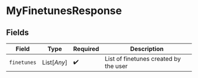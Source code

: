 # MyFinetunesResponse


## Fields

| Field                                 | Type                                  | Required                              | Description                           |
| ------------------------------------- | ------------------------------------- | ------------------------------------- | ------------------------------------- |
| `finetunes`                           | List[*Any*]                           | :heavy_check_mark:                    | List of finetunes created by the user |